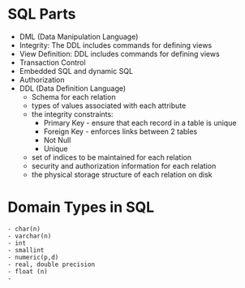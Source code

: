 # SQL Parts
- DML (Data Manipulation Language)
- Integrity: The DDL includes commands for defining views
- View Definition: DDL includes commands for defining views
- Transaction Control
- Embedded SQL and dynamic SQL
- Authorization
- DDL (Data Definition Language)
	- Schema for each relation
	- types of values associated with each attribute
	- the integrity constraints:
		- Primary Key - ensure that each record in a table is unique
		- Foreign Key - enforces links between 2 tables
		- Not Null
		- Unique
	- set of indices to be maintained for each relation
	- security and authorization information for each relation
	- the physical storage structure of each relation on disk
# Domain Types in SQL
	- char(n)
	- varchar(n)
	- int
	- smallint
	- numeric(p,d)
	- real, double precision
	- float (n)
	-